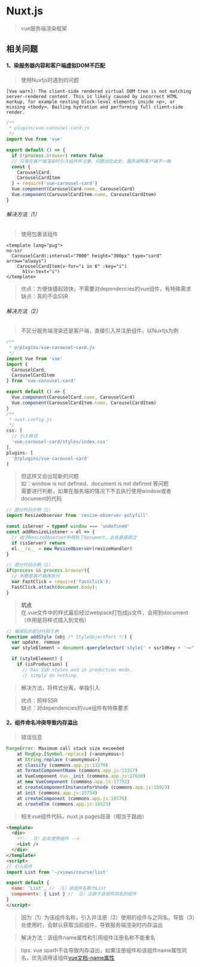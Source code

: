 # Nuxt.js

> vue服务端渲染框架  

## 相关问题

#### 1、染服务器内容和客户端虚拟DOM不匹配

> 使用Nuxtjs时遇到的问题

```
[Vue warn]: The client-side rendered virtual DOM tree is not matching server-rendered content. This is likely caused by incorrect HTML markup, for example nesting block-level elements inside <p>, or missing <tbody>. Bailing hydration and performing full client-side render.
```

```javascript
/**
 * plugins/vue-carousel-card.js
 */
import Vue from 'vue'

export default () => {
  if (!process.browser) return false
  // 只有在客户端渲染时引入组件并注册，问题出在此处，服务端和客户端不一致
  const {
    CarouselCard,
    CarouselCardItem
  } = require('vue-carousel-card')
  Vue.component(CarouselCard.name, CarouselCard)
  Vue.component(CarouselCardItem.name, CarouselCardItem)
}
```

###### 解决方法（1）

> 使用<no-ssr></no-ssr>包裹该组件  

```pug
<template lang="pug">
no-ssr
  CarouselCard(:interval="7000" height="300px" type="card" arrow="always")
    CarouselCardItem(v-for="i in 6" :key="i")
      h1(v-text="i")
</template>
```

> 优点：方便快捷起效快，不需要对dependencies的vue组件，有特殊需求  
> 缺点：真的不会SSR

###### 解决方法（2）

> 不区分服务端渲染还是客户端，直接引入并注册组件，以Nuxtjs为例  

```javascript
/**
 * @/plugins/vue-carousel-card.js
 */
import Vue from 'vue'
import {
  CarouselCard,
  CarouselCardItem
} from 'vue-carousel-card'

export default () => {
  Vue.component(CarouselCard.name, CarouselCard)
  Vue.component(CarouselCardItem.name, CarouselCardItem)
}
/**
 * nuxt.config.js
 */
css: [
  // 引入样式
  'vue-carousel-card/styles/index.css'
],
plugins: [
  '@/plugins/vue-carousel-card'
]
```

> 但这样又会出现新的问题  
> 如：window is not defined、document is not defined 等问题  
> 需要进行判断，如果在服务端的情况下不去执行使用window或者document的代码 

```javascript
// 部分代码示例（1）
import ResizeObserver from 'resize-observer-polyfill'

const isServer = typeof window === 'undefined'
const addResizeListener = el => {
  // 由于ResizeObserver中用到了document，此处直接跳过
  if (isServer) return
  el.__ro__ = new ResizeObserver(resizeHandler)
}

// 部分代码示例（2）
if(process && process.browser){
  // 判断是客户端再执行
  var FastClick = require('fastclick');
  FastClick.attach(document.body);
}
```

> **坑点**  
> 在.vue文件中的样式最后经过webpack打包成js文件，会用到document（作用是将样式插入到文档）  

```javascript
// 编译后的部分代码示例
function addStyle (obj /* StyleObjectPart */) {
  var update, remove
  var styleElement = document.querySelector('style[' + ssrIdKey + '~="' + obj.id + '"]')

  if (styleElement) {
    if (isProduction) {
      // has SSR styles and in production mode.
      // simply do nothing.
```

> 解决方法，将样式分离，单独引入  

> 优点：照样SSR  
> 缺点：对dependencies的vue组件有特殊要求  

#### 2、组件命名冲突导致内存溢出

> 错误信息  

```javascript
RangeError: Maximum call stack size exceeded
    at RegExp.[Symbol.replace] (<anonymous>)
    at String.replace (<anonymous>)
    at classify (commons.app.js:13279)
    at formatComponentName (commons.app.js:13317)
    at VueComponent.Vue._init (commons.app.js:17610)
    at new VueComponent (commons.app.js:17752)
    at createComponentInstanceForVnode (commons.app.js:15923)
    at init (commons.app.js:15754)
    at createComponent (commons.app.js:18576)
    at createElm (commons.app.js:18523)
```

> 相关vue组件代码，nuxt.js pages目录（相当于路由）  

```html
<template>
  <div>
    <!-- （3）此处使用组件 -->
    <List />
  </div>
</template>
<script>
// 引入组件
import List from '~/views/course/list'

export default {
  name: 'List', // （1）该组件名称为List
  components: { List } // （2）注册于该组件同名的组件
}
</script>
```

> 因为（1）为该组件名称，引入并注册（2）使用的组件与之同名，导致（3）处使用时，会默认获取当前组件，导致服务端渲染时内存溢出  

> 解决方法：该组件name属性和引用组件注册名称不能重名  

> tips: vue spa中不会导致内存溢出，如果注册组件和该组件name属性同名，优先调用该组件[vue文档-name属性](https://cn.vuejs.org/v2/api/#name)  